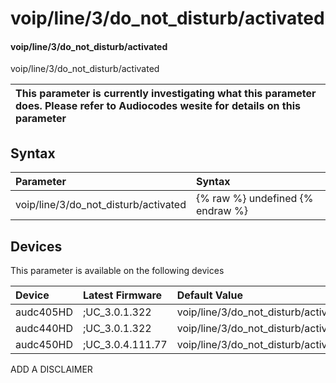 ﻿---
description: voip/line/3/do_not_disturb/activated
search: false
---

# voip/line/3/do_not_disturb/activated

#### voip/line/3/do_not_disturb/activated

voip/line/3/do_not_disturb/activated


| This parameter is currently investigating what this parameter does. Please refer to Audiocodes wesite for details on this parameter | 
| :--- |

## Syntax
| Parameter | Syntax |
| :--- | :--- |
|voip/line/3/do_not_disturb/activated | {% raw %} undefined {% endraw %}|

## Devices
This parameter is available on the following devices

| Device | Latest Firmware | Default Value |
|:---|:---|:---|
| audc405HD | ;UC_3.0.1.322 | voip/line/3/do_not_disturb/activated=0 
| audc440HD | ;UC_3.0.1.322 | voip/line/3/do_not_disturb/activated=0 
| audc450HD | ;UC_3.0.4.111.77 | voip/line/3/do_not_disturb/activated=0 

ADD A DISCLAIMER
